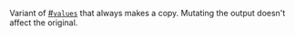 Variant of [#`values`](#function-values) that always makes a copy. Mutating the output doesn't affect the original.
